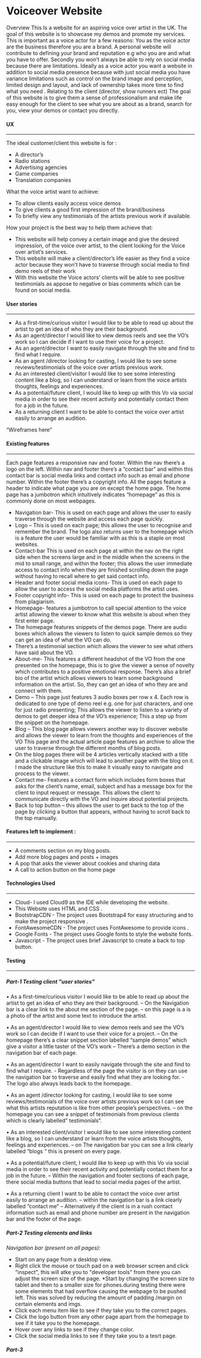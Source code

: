 # Voiceover Website  
Overview 
This Is a website for an aspiring voice over artist in the UK. The goal of this website is to showcase my demos and promote my services. This is important as a voice actor for a few reasons: You as the voice actor are the business therefore you are a brand. A personal website will contribute to defining your brand and reputation e.g who you are and what you have to offer. 
Secondly you won’t always be able to rely on social media because there are limitations. Ideally as a voice actor you want a website in addition to social media presence because with just social media you have variance limitations such as control on the brand image and perception, limited design and layout, and lack of ownership takes more time to find what you need . 
Relating to the client (director, show runners ect) The goal of this website is to give them a sense of professionalism and make life easy enough for the client to see what you are about as a brand,  search for you, view your demos or contact you directly. 

#### UX
***
The ideal customer/client this website is for : 
*	A director’s 
*	Radio stations 
*	Advertising agencies 
*	Game companies 
*	Translation companies 


What the voice artist want to achieve: 
*	To allow clients easily access voice demos
*	To give clients a good first impression of the brand/business 
*	To briefly view any testimonials of the artists previous work if available. 

How your project is the best way to help them achieve that:
* This website will help convey a certain image and give the desired impression, of  the voice over artist, to the client looking for the Voice over artist’s services.
* This website will make a client/director’s life easier as they find a voice actor because they won’t have to traverse through social media to find demo reels of their work 
* With this website the Voice actors’ clients will be able to see positive testimonials as appose to negative or bias comments which can be found on social media.

#### User stories 
***
*	As a first-time/curious visitor I would like to be able to read up about the artist to get an idea of who they are their background. 
*	As an agent/director I would like to view demos reels and see the VO’s work so I can decide if I want to use their voice for a project. 
*	As an agent/director  I want to easily navigate through the site and find to find what I require. 
*	As an agent /director looking for casting, I would like to see some reviews/testimonials of the voice over artists previous work.
*	As an interested client/visitor I would like to see some interesting content like a blog, so I can understand or learn from the voice artists thoughts, feelings and experiences.
*	As a potential/future client, I would like to keep up with this Vo via social media in order to see their recent activity and potentially contact them for a job in the future. 
*	As a returning client I want to be able to contact the voice over artist easily to arrange an audition. 

“Wireframes here”

#### Existing features
***
Each page features a responsive nav and footer. Within the nav there’s a logo on the left.
Within nav and footer there’s a “contact bar” and within this contact bar is social media links and contact info such as email and phone number. Within the footer there’s a copyright info. 
All the pages feature a header to indicate what page you are on except the home page. The home page has a jumbotron which intuitively indicates “homepage” as this is commonly done on most webpages. 

*	Navigation bar- This is used on each page and allows the user to easily traverse through the website and access each page quickly. 
*	Logo – This is used on each page; this allows the user to recognise and remember the brand. The logo also returns user to the homepage which is a feature the user would be familiar with as this is a staple on most websites.
*	Contact-bar This is used on each page at within the nav on the right side when the screens large and in the middle when the screens in the mid to small range, and within the footer; this allows the user immediate access to contact info when they are finished scrolling down the page without having to recall where to get said contact info. 
*	Header and footer social media icons- This is used on each page to allow the user to access the social media platforms the artist uses. 
*	Footer copyright info- This is used on each page to protect the business from plagiarism. 
*	Homepage- features a jumbotron to call special attention to the voice artist allowing the viewer to know what this website is about when they first enter page.
*	The homepage features snippets of the demos page. There are audio boxes which allows the viewers to listen to quick sample demos so they can get an idea of what the VO can do. 
*	There’s a testimonial section which allows the viewer to see what others have said about the VO. 
*	About-me- This features a different headshot of the VO from the one presented on the homepage, this is to give the viewer a sense of novelty which contributes to a positive emotional response. There’s also a brief bio of the artist which allows viewers to learn some background information on the artist. So, they can get an idea of who they are and connect with them. 
*	Demo – This page just features 3 audio boxes per row x 4. Each row is dedicated to one type of demo reel e.g. one for just characters, and one for just radio presenting; This allows the viewer to listen to a variety of demos to get deeper idea of the VO’s experience; This a step up from the snippet on the homepage. 
*	Blog – This blog page allows viewers another way to discover website and allows the viewer to learn from the thoughts and experiences of the VO This page and the actual article page features an archive to allow the user to traverse through the different months of blog posts. 
* On the blog pages there will be 4 articles vertically stacked with a title and a clickable image which will lead to another page with the blog on it. I made the structure like this to make it visually easy to navigate and process to the viewer. 
*	Contact me- Features a contact form which includes form boxes that asks for the client’s name, email, subject and has a message box for the client to input request or message. This allows the client to communicate directly with the VO and inquire about potential projects.
*	Back to top button – this allows the user to get back to the top of the page by clicking a button that appears, without  having to scroll back to the top manually. 




#### Features left to implement :
***
* A comments section on my blog posts.
* Add more blog pages and posts + images 
* A pop that asks the viewer about cookies and sharing data 
* A  call to action button on the home page 
 

####  Technologies Used
***

*	Cloud- I used Cloud9 as the IDE while developing the website. 
*	This Website uses HTML and CSS .
*	BootstrapCDN - The project uses Bootstrap4  for easy structuring and to make the project responsive . 
*	FontAwesomeCDN - The project uses FontAwesome to provide icons .
*	Google Fonts - The project uses Google fonts to style the website fonts.
*	Javascript - The project uses brief Javascript to create a back to top button.


#### Testing
***


##### **Part-1**  Testing client "user stories"

•	As a first-time/curious visitor I would like to be able to read up about the artist to get an idea of who they are their background. – On the Navigation bar is a clear link to the about me section of the page. – on this page is a is a photo of the artist and some text to introduce the artist. 

•	As an agent/director I would like to view demos reels and see the VO’s work so I can decide if I want to use their voice for a project. – On the homepage there’s a clear snippet section labelled “sample demos” which give a visitor a little taster of the VO’s work – There’s a demo section in the navigation bar of each page. 

•	As an agent/director I want to easily navigate through the site and find to find what I require. - Regardless of the page the visitor is on they can use the navigation bar to traverse and easily find what they are looking for. - The logo also always leads back to the homepage. 

•	As an agent /director looking for casting, I would like to see some reviews/testimonials of the voice over artists previous work so I can see what this artists reputation is like from other people’s perspectives. – on the homepage you can see a snippet of testimonials from previous clients which is clearly labelled” testimonials“.


•	As an interested client/visitor I would like to see some interesting content like a blog, so I can understand or learn from the voice artists thoughts, feelings and experiences. – on The navigation bar you can see a link clearly labelled “blogs “ this is present on every page. 

•	As a potential/future client, I would like to keep up with this Vo via social media in order to see their recent activity and potentially contact them for a job in the future. – Within the navigation  and footer sections of each page, there social media buttons that lead to social media pages of the artist. 


•	As a returning client I want to be able to contact the voice over artist easily to arrange an audition. – within the navigation bar is a link clearly labelled “contact me” – Alternatively if the client is in a rush contact information such as email and phone number are present in the navigation bar and the footer of the page. 

##### **Part-2** Testing elements and links
*Navigation bar (present on all pages):*
* Start on any page from a desktop view.
* Right click the mouse or touch pad on a web browser screen and click "inspect", this will atke you to "developer tools"
from there you can adjust the screen size of the page. 
*Start by changing the screen size to tablet and then to a smaller size for phones.during testing there were some elements that had overflow causing the webpage to be pushed left. This was solved by reducing the amount of padding /margin on certain elements and imgs. 
* Click each menu item like to see if they take you to the correct pages. 
* Click the logo button from any other page apart from the homepage to see if it take you to the homepage.
* Hover over any links to see if they change color. 
* Click the social media links to see if they take you to a tesrt page. 


##### **Part-3**